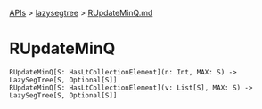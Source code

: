 [APIs](../index.md) > [lazysegtree](./index.md) > [RUpdateMinQ.md]()

# RUpdateMinQ

```
RUpdateMinQ[S: HasLtCollectionElement](n: Int, MAX: S) -> LazySegTree[S, Optional[S]]
RUpdateMinQ[S: HasLtCollectionElement](v: List[S], MAX: S) -> LazySegTree[S, Optional[S]]
```
